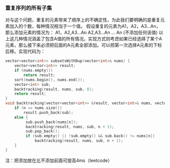 ### 重复序列的所有子集
对与这个问题，重复的元素带来了顺序上的不确定性，为此我们要明确的是重复元素加入的个数，每种情况相当于一个值。
假设重复的元素为A1，A2，A3...An，那么添加元素的情况为：
A1，A2,A3...An
A2,A3...An
...
An
(不添加任何该值)
以上这几种情况涵盖了包含A值的所有情况。实现方式则考虑如果已经选择了某个A元素，那么接下来必须把后面的A元素全部添加。可以把第一次选择A元素的下标后移。实现代码为：
```cpp
vector<vector<int>> subsetsWithDup(vector<int>& nums) {
    vector<vector<int>> result;
    if (nums.empty())
        return result;
    sort(nums.begin(), nums.end());
    vector<int> sub;
    backtracking(result, nums, sub, 0);
    return result;
}
void backtracking(vector<vector<int>> &result, vector<int>& nums, vector<int>& sub,int n){
    if (n == nums.size())
        result.push_back(sub);
    else {   
         sub.push_back(nums[n]);
         backtracking(result, nums, sub, n + 1);
         sub.pop_back();
         if (sub.empty() || !sub.empty() && sub.back() != nums[n])
             backtracking(result, nums, sub, n + 1);                        
    }
}
```
注：把添加放在比不添加前面可提高4ms（leetcode）
